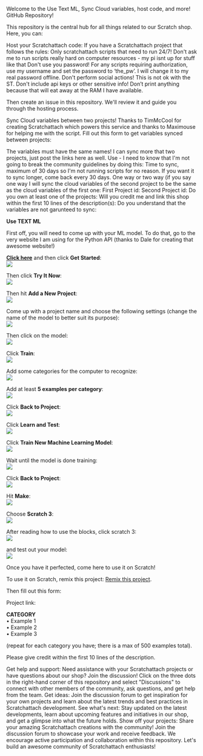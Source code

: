 Welcome to the Use Text ML, Sync Cloud variables, host code, and more! GitHub Repository!

This repository is the central hub for all things related to our Scratch shop. Here, you can:

Host your Scratchattach code: If you have a Scratchattach project that follows the rules:
Only scratchattach scripts that need to run 24/7!
Don't ask me to run scripts really hard on computer resources - my pi isnt up for stuff like that
Don't use you password! For any scripts requiring authorization, use my username and set the password to ‘the_pw’. I will change it to my real password offline.
Don't perform social actions! This is not ok with the ST.
Don't include api keys or other sensitive info!
Don’t print anything because that will eat away at the RAM I have available.

Then create an issue in this repository. We'll review it and guide you through the hosting process.

Sync Cloud variables between two projects!
Thanks to TimMcCool for creating  Scratchattach which powers this service and thanks to  Maximouse  for helping me with the script.
Fill out this form to get variables synced between projects:

The variables must have the same names! I can sync more that two projects, just post the links here as well.
Use - I need to know that I'm not going to break the community guidelines by doing this:
Time to sync, maximum of 30 days so I'm not running scripts for no reason. If you want it to sync longer, come back every 30 days.
One way or two way (if you say one way I will sync the cloud variables of the second project to be the same as the cloud variables of the first one:
First Project id:
Second Project id:
Do you own at least one of the projects:
Will you credit me and link this shop within the first 10 lines of the description(s):
Do you understand that the variables are not garunteed to sync:


**Use TEXT ML**

First off, you will need to come up with your ML model. To do that, go to the very website I am using for the Python API (thanks to Dale for creating that awesome website!)  

**[Click here](https://machinelearningforkids.co.uk/)** and then click **Get Started**:  
![](https://u.cubeupload.com/Dagriffpatchfan/clickgetstarted.png)  

Then click **Try It Now**:  
![](https://u.cubeupload.com/Dagriffpatchfan/clicktryitnow.png)  

Then hit **Add a New Project**:  
![](https://u.cubeupload.com/Dagriffpatchfan/clickaddanewproject.png)  

Come up with a project name and choose the following settings (change the name of the model to better suit its purpose):  
![](https://u.cubeupload.com/Dagriffpatchfan/setupandthencreate.png)  

Then click on the model:  
![](https://u.cubeupload.com/Dagriffpatchfan/clicktoaddexamples.png)  

Click **Train**:  
![](https://u.cubeupload.com/Dagriffpatchfan/clicktrain.png)  

Add some categories for the computer to recognize:  
![](https://u.cubeupload.com/Dagriffpatchfan/addafewlabels.png)  

Add at least **5 examples per category**:  
![](https://u.cubeupload.com/Dagriffpatchfan/addatleast5examplest.png)  

Click **Back to Project**:  
![](https://u.cubeupload.com/Dagriffpatchfan/clickbacktoproject.png)  

Click **Learn and Test**:  
![](https://u.cubeupload.com/Dagriffpatchfan/clicklearnandtest.png)  

Click **Train New Machine Learning Model**:  
![](https://u.cubeupload.com/Dagriffpatchfan/clicktrainnewmachine.png)  

Wait until the model is done training:  
![](https://u.cubeupload.com/Dagriffpatchfan/waituntilthemodelisa.png)  

Click **Back to Project**:  
![](https://u.cubeupload.com/Dagriffpatchfan/gobacktotheproject.png)  

Hit **Make**:  
![](https://u.cubeupload.com/Dagriffpatchfan/hitmake.png)  

Choose **Scratch 3**:  
![](https://u.cubeupload.com/Dagriffpatchfan/choosescratch3.png)  

After reading how to use the blocks, click scratch 3:  
![](https://u.cubeupload.com/Dagriffpatchfan/afterreadinghowtouse.png)  

and test out your model:  
![](https://u.cubeupload.com/Dagriffpatchfan/testoutyourmodel.png)  

Once you have it perfected, come here to use it on Scratch!  

To use it on Scratch, remix this project: [Remix this project](https://scratch.mit.edu/projects/1109502009/).  

Then fill out this form:  

Project link:

**CATEGORY**  
• Example 1  
• Example 2  
• Example 3  

(repeat for each category you have; there is a max of 500 examples total).

Please give credit within the first 10 lines of the description.



Get help and support: Need assistance with your Scratchattach projects or have questions about our shop? Join the discussion! Click on the three dots in the right-hand corner of this repository and select "Discussions" to connect with other members of the community, ask questions, and get help from the team.
Get ideas: Join the discussion forum to get inspiration for your own projects and learn about the latest trends and best practices in Scratchattach development.
See what's next: Stay updated on the latest developments, learn about upcoming features and initiatives in our shop, and get a glimpse into what the future holds.
Show off your projects: Share your amazing Scratchattach creations with the community! Join the discussion forum to showcase your work and receive feedback.
We encourage active participation and collaboration within this repository. Let's build an awesome community of Scratchattach enthusiasts!
